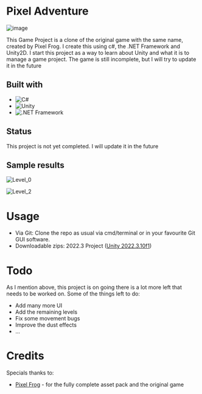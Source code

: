 # Pixel Adventure
![image](https://github.com/user-attachments/assets/1aa10905-602c-48b9-bd7f-f55dddb1817a)

This Game Project is a clone of the original game with the same name, created by Pixel Frog. I create this using c#, the .NET Framework and Unity2D.
I start this project as a way to learn about Unity and what it is to manage a game project.
The game is still incomplete, but I will try to update it in the future

## Built with

- ![C#](https://img.shields.io/badge/C%23-%23239120.svg?style=for-the-badge&logo=c-sharp&logoColor=white)
- ![Unity](https://img.shields.io/badge/Unity-%23000000.svg?style=for-the-badge&logo=unity&logoColor=white)
- ![.NET Framework](https://img.shields.io/badge/.NET_Framework-%235C2D91.svg?style=for-the-badge&logo=dotnet&logoColor=white)

## Status
This project is not yet completed. I will update it in the future

## Sample results
![Level_0](https://github.com/user-attachments/assets/43f5c0d6-d23b-4c92-a583-cff508f40873)

![Level_2](https://github.com/user-attachments/assets/ce49bda3-d59e-4d90-9b13-3dee7cae6e9d)


# Usage
- Via Git: Clone the repo as usual via cmd/terminal or in your favourite Git GUI software.
- Downloadable zips: 2022.3 Project ([Unity 2022.3.10f1](https://drive.google.com/file/d/1m2ZUILGIoksgGUTJ1GpBx174nwdFLrpc/view?usp=sharing))

# Todo
As I mention above, this project is on going there is a lot more left that needs to be worked on.
Some of the things left to do:
- Add many more UI
- Add the remaining levels
- Fix some movement bugs
- Improve the dust effects
- ...

# Credits
Specials thanks to: 
- [Pixel Frog](https://pixelfrog-assets.itch.io/pixel-adventure-1) - for the fully complete asset pack and the original game 
